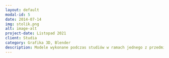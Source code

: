 ```yaml
---
layout: default
modal-id: 5
date: 2014-07-14
img: stolik.png
alt: image-alt
project-date: Listopad 2021
client: Studia
category: Grafika 3D, Blender
description: Modele wykonane podczas studiów w ramach jednego z przedmiotów. Zostały one wykonane w Blenderze metodą wykorzystującą krzywe. 
---
```

